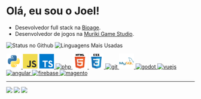 # Olá, eu sou o Joel!

- Desevolvedor full stack na [Bioage](https://bioage.com.br/).
- Desenvolvedor de jogos na [Muriki Game Studio](https://github.com/murikistudio).

![Status no Github](https://github-readme-stats.vercel.app/api?username=joelgomes1994&show_icons=true&theme=default) ![Linguagens Mais Usadas](https://github-readme-stats.vercel.app/api/top-langs/?username=joelgomes1994&layout=compact&theme=default)

<div style="display: inline_block">

<a href="https://www.python.org" target="_blank"> <img src="https://raw.githubusercontent.com/devicons/devicon/master/icons/python/python-original.svg" alt="python" width="40" height="40"/> </a>
<a href="https://developer.mozilla.org/en-US/docs/Web/JavaScript" target="_blank"> <img src="https://raw.githubusercontent.com/devicons/devicon/master/icons/javascript/javascript-original.svg" alt="javascript" width="40" height="40"/></a>
<a href="https://www.typescriptlang.org/" target="_blank"> <img src="https://raw.githubusercontent.com/devicons/devicon/master/icons/typescript/typescript-original.svg" alt="typescript" width="40" height="40"/> </a>
<a href="https://www.php.net/" target="_blank"> <img src="https://www.php.net/images/logos/php-logo.svg" alt="php" width="40" height="40"/> </a>
<a href="https://www.w3.org/html/" target="_blank"> <img src="https://raw.githubusercontent.com/devicons/devicon/master/icons/html5/html5-original-wordmark.svg" alt="html5" width="40" height="40"/> </a> 
<a href="https://www.w3schools.com/css/" target="_blank"> <img src="https://raw.githubusercontent.com/devicons/devicon/master/icons/css3/css3-original-wordmark.svg" alt="css3" width="40" height="40"/> </a>
<a href="https://git-scm.com/" target="_blank"> <img src="https://www.vectorlogo.zone/logos/git-scm/git-scm-icon.svg" alt="git" width="40" height="40"/> </a>
<a href="https://www.mysql.com/" target="_blank"> <img src="https://raw.githubusercontent.com/devicons/devicon/master/icons/mysql/mysql-original-wordmark.svg" alt="mysql" width="40" height="40"/> </a>
<a href="https://godotengine.org/" target="_blank"> <img src="https://upload.wikimedia.org/wikipedia/commons/thumb/6/6a/Godot_icon.svg/600px-Godot_icon.svg.png" alt="godot" width="40" height="40"/> </a>
<a href="https://vuejs.org/" target="_blank"> <img src="https://vuejs.org/images/logo.png" alt="vuejs" width="40" height="40"/></a>
<a href="https://angular.io" target="_blank"> <img src="https://angular.io/assets/images/logos/angular/angular.svg" alt="angular" width="40" height="40"/> </a>
<a href="https://firebase.google.com/" target="_blank"> <img src="https://avatars.githubusercontent.com/u/1335026" alt="firebase" width="40" height="40"/> </a>
<a href="https://business.adobe.com/products/magento/magento-commerce.html" target="_blank"> <img src="https://seeklogo.com/images/M/magento-logo-7F3911AE9E-seeklogo.com.png" alt="magento" width="40" height="40"/> </a>
</div>
<hr>

[<img src="https://img.shields.io/badge/youtube-%23E60023.svg?&style=for-the-badge&logo=youtube&logoColor=white" />](https://www.youtube.com/channel/UCKwmu8yGrlTLzm3B0YljFqA) [<img src="https://img.shields.io/badge/linkedin-%230077B5.svg?&style=for-the-badge&logo=linkedin&logoColor=white" />](https://www.linkedin.com/in/joelgomesdasilva/) [<img src="https://img.shields.io/badge/-email-2EC866?style=for-the-badge&logo=gmail&logoColor=white" />](mailto:joelgomes1994@hotmail.com)

